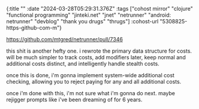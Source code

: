 {:title ""
 :date "2024-03-28T05:29:31.376Z"
 :tags ["cohost mirror" "clojure" "functional programming" "jinteki.net" "jnet" "netrunner" "android: netrunner" "devblog" "thank you drugs" "thrugs"]
 :cohost-url "5308825-https-github-com-m"}

https://github.com/mtgred/netrunner/pull/7346

this shit is another hefty one. i rewrote the primary data structure for costs. will be much simpler to track costs, add modifiers later, keep normal and additional costs distinct, and intelligently handle stealth costs.

once this is done, i'm gonna implement system-wide additional cost checking, allowing you to reject paying for any and all additional costs.

once i'm done with this, i'm not sure what i'm gonna do next. maybe rejigger prompts like i've been dreaming of for 6 years.

